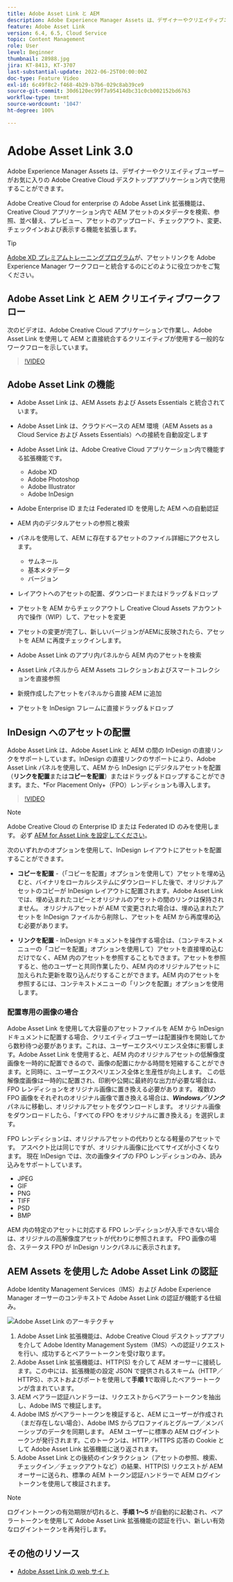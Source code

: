 ```yaml
---
title: Adobe Asset Link と AEM
description: Adobe Experience Manager Assets は、デザイナーやクリエイティブユーザーがお気に入りの Adobe Creative Cloud デスクトップアプリケーション内で使用することができます。Adobe Creative Cloud for enterprise の Adobe Asset Link 拡張機能は、Adobe XD、Photoshop、InDesign、Illustrator などの Creative Cloud ツール内で AEM アセットのメタデータを検索、参照、並べ替え、プレビュー、アセットのアップロード、チェックアウト、変更、チェックインおよび表示する機能を拡張します。
feature: Adobe Asset Link
version: 6.4, 6.5, Cloud Service
topic: Content Management
role: User
level: Beginner
thumbnail: 28988.jpg
jira: KT-8413, KT-3707
last-substantial-update: 2022-06-25T00:00:00Z
doc-type: Feature Video
exl-id: 6c49f8c2-f468-4b29-b7b6-029c8ab39ce9
source-git-commit: 30d6120ec99f7a95414dbc31c0cb002152bd6763
workflow-type: tm+mt
source-wordcount: '1047'
ht-degree: 100%

---
```


# Adobe Asset Link 3.0

Adobe Experience Manager Assets は、デザイナーやクリエイティブユーザーがお気に入りの Adobe Creative Cloud デスクトップアプリケーション内で使用することができます。

Adobe Creative Cloud for enterprise の Adobe Asset Link 拡張機能は、Creative Cloud アプリケーション内で AEM アセットのメタデータを検索、参照、並べ替え、プレビュー、アセットのアップロード、チェックアウト、変更、チェックインおよび表示する機能を拡張します。

>[!TIP]
>
> [Adobe XD プレミアムトレーニングプログラム](https://helpx.adobe.com/jp/support/xd.html)が、アセットリンクを Adobe Experience Manager ワークフローと統合するのにどのように役立つかをご覧ください。

## Adobe Asset Link と AEM クリエイティブワークフロー

次のビデオは、Adobe Creative Cloud アプリケーションで作業し、Adobe Asset Link を使用して AEM と直接統合するクリエイティブが使用する一般的なワークフローを示しています。

>[!VIDEO](https://video.tv.adobe.com/v/335927?quality=12&learn=on)

## Adobe Asset Link の機能

+ Adobe Asset Link は、AEM Assets および Assets Essentials と統合されています。
+ Adobe Asset Link は、クラウドベースの AEM 環境（AEM Assets as a Cloud Service および Assets Essentials）への接続を自動設定します
+ Adobe Asset Link は、Adobe Creative Cloud アプリケーション内で機能する拡張機能です。

   + Adobe XD
   + Adobe Photoshop
   + Adobe Illustrator
   + Adobe InDesign

+ Adobe Enterprise ID または Federated ID を使用した AEM への自動認証
+ AEM 内のデジタルアセットの参照と検索
+ パネルを使用して、AEM に存在するアセットのファイル詳細にアクセスします。
   + サムネール
   + 基本メタデータ
   + バージョン
+ レイアウトへのアセットの配置、ダウンロードまたはドラッグ＆ドロップ
+ アセットを AEM からチェックアウトし Creative Cloud Assets アカウント内で操作（WIP）して、アセットを変更
+ アセットの変更が完了し、新しいバージョンがAEMに反映されたら、アセットを AEM に再度チェックインします。
+ Adobe Asset Link のアプリ内パネルから AEM 内のアセットを検索
+ Asset Link パネルから AEM Assets コレクションおよびスマートコレクションを直接参照
+ 新規作成したアセットをパネルから直接 AEM に追加
+ アセットを InDesign フレームに直接ドラッグ＆ドロップ

## InDesign へのアセットの配置

Adobe Asset Link は、Adobe Asset Link と AEM の間の InDesign の直接リンクをサポートしています。InDesign の直接リンクのサポートにより、Adobe Asset Link パネルを使用して、AEM から InDesign にデジタルアセットを配置（__リンクを配置__&#x200B;または&#x200B;__コピーを配置__）またはドラッグ＆ドロップすることができます。また、*For Placement Only+（FPO）レンディションも導入します。

>[!VIDEO](https://video.tv.adobe.com/v/28988?quality=12&learn=on)

>[!NOTE]
>
>Adobe Creative Cloud の Enterprise ID または Federated ID のみを使用します。 必ず [AEM for Asset Link を設定してください](https://helpx.adobe.com/jp/enterprise/using/adobe-asset-link.html)。

次のいずれかのオプションを使用して、InDesign レイアウトにアセットを配置することができます。

+ **コピーを配置** -（「コピーを配置」オプションを使用して）アセットを埋め込むと、バイナリをローカルシステムにダウンロードした後で、オリジナルアセットのコピーが InDesign レイアウトに配置されます。Adobe Asset Link では、埋め込まれたコピーとオリジナルのアセットの間のリンクは保持されません。 オリジナルアセットが AEM で変更された場合は、埋め込まれたアセットを InDesign ファイルから削除し、アセットを AEM から再度埋め込む必要があります。

+ **リンクを配置** - InDesign ドキュメントを操作する場合は、（コンテキストメニューの「コピーを配置」オプションを使用して）アセットを直接埋め込むだけでなく、AEM 内のアセットを参照することもできます。アセットを参照すると、他のユーザーと共同作業したり、AEM 内のオリジナルアセットに加えられた更新を取り込んだりすることができます。AEM 内のアセットを参照するには、コンテキストメニューの「リンクを配置」オプションを使用します。

### 配置専用の画像の場合

Adobe Asset Link を使用して大容量のアセットファイルを AEM から InDesign ドキュメントに配置する場合、クリエイティブユーザーは配置操作を開始してから数秒待つ必要があります。これは、ユーザーエクスペリエンス全体に影響します。Adobe Asset Link を使用すると、AEM 内のオリジナルアセットの低解像度画像を一時的に配置できるので、画像の配置にかかる時間を短縮することができます。と同時に、ユーザーエクスペリエンス全体と生産性が向上します。 この低解像度画像は一時的に配置され、印刷や公開に最終的な出力が必要な場合は、FPO レンディションをオリジナル画像に置き換える必要があります。 複数の FPO 画像をそれぞれのオリジナル画像で置き換える場合は、**_Windows／リンク_**&#x200B;パネルに移動し、オリジナルアセットをダウンロードします。 オリジナル画像をダウンロードしたら、「すべての FPO をオリジナルに置き換える」を選択します。

FPO レンディションは、オリジナルアセットの代わりとなる軽量のアセットです。 アスペクト比は同じですが、オリジナル画像に比べてサイズが小さくなります。 現在 InDesign では、次の画像タイプの FPO レンディションのみ、読み込みをサポートしています。

+ JPEG
+ GIF
+ PNG
+ TIFF
+ PSD
+ BMP

AEM 内の特定のアセットに対応する FPO レンディションが入手できない場合は、オリジナルの高解像度アセットが代わりに参照されます。 FPO 画像の場合、ステータス FPO が InDesign リンクパネルに表示されます。

## AEM Assets を使用した Adobe Asset Link の認証

Adobe Identity Management Services（IMS）および Adobe Experience Manager オーサーのコンテキストで Adobe Asset Link の認証が機能する仕組み。

![Adobe Asset Link のアーキテクチャ](assets/adobe-asset-link-article-understand.png)

1. Adobe Asset Link 拡張機能は、Adobe Creative Cloud デスクトップアプリを介して Adobe Identity Management System（IMS）への認証リクエストを行い、成功するとベアラートークンを受け取ります。
1. Adobe Asset Link 拡張機能は、HTTP(S) を介して AEM オーサーに接続します。この中には、拡張機能の設定 JSON で提供されるスキーム（HTTP／HTTPS）、ホストおよびポートを使用して&#x200B;**手順 1**&#x200B;で取得したベアラートークンが含まれています。
1. AEM ベアラー認証ハンドラーは、リクエストからベアラートークンを抽出し、Adobe IMS で検証します。
1. Adobe IMS がベアラートークンを検証すると、AEM にユーザーが作成され（まだ存在しない場合）、Adobe IMS からプロファイルとグループ／メンバーシップのデータを同期します。 AEM ユーザーに標準の AEM ログイントークンが発行されます。このトークンは、HTTP／HTTPS 応答の Cookie として Adobe Asset Link 拡張機能に送り返されます。
1. Adobe Asset Link との後続のインタラクション（アセットの参照、検索、チェックイン／チェックアウトなど）の結果、HTTP(S) リクエストが AEM オーサーに送られ、標準の AEM トークン認証ハンドラーで AEM ログイントークンを使用して検証されます。

>[!NOTE]
>
>ログイントークンの有効期限が切れると、**手順 1～5** が自動的に起動され、ベアラートークンを使用して Adobe Asset Link 拡張機能の認証を行い、新しい有効なログイントークンを再発行します。

## その他のリソース

+ [Adobe Asset Link の web サイト](https://www.adobe.com/creativecloud/business/enterprise/adobe-asset-link.html)
